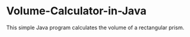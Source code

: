 # Volume-Calculator-in-Java
This simple Java program calculates the volume of a rectangular prism. 
